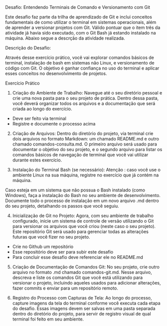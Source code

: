 Desafio: Entendendo Terminais de Comando e Versionamento com Git

Este desafio faz parte da trilha de aprendizado de Git e inclui conceitos fundamentais de como utilizar o terminal em sistemas operacionais, além de aprender a versionar projetos com Git. Válido pontuar que o item três da atividade já havia sido executado, com o Git Bash já estando instalado na máquina. Abaixo segue a descrção da atividade realizada.  
 
Descrição do Desafio:
 
Através desse exercício prático, você vai explorar comandos básicos de terminal, instalação de bash em sistemas não Linux, e versionamento de código com Git. O objetivo é ganhar confiança no uso do terminal e aplicar esses conceitos no desenvolvimento de projetos.

Exercício Prático
1. Criação do Ambiente de Trabalho:
Navegue até o seu diretório pessoal e crie uma nova pasta para o seu projeto de prática. Dentro dessa pasta, você deverá organizar todos os arquivos e a documentação que será criada ao longo do exercício.

- Deve ser feito via terminal
- Registre e documente o processo acima

2. Criação de Arquivos:
Dentro do diretório do projeto, via terminal crie dois arquivos no formato Markdown: um chamado README.md e outro chamado comandos-consulta.md. O primeiro arquivo será usado para documentar o objetivo do seu projeto, e o segundo arquivo para listar os comandos básicos de navegação de terminal que você vai utilizar durante estes exercício.

3. Instalação do Terminal Bash (se necessário):
Atenção : caso você use o ambiente Linux na sua máquina, registre no exercício que já contém na máquina.

Caso esteja em um sistema que não possua o Bash instalado (como Windows), faça a instalação do Bash no seu ambiente de desenvolvimento. Documente todo o processo de instalação em um novo arquivo .md dentro do seu projeto, detalhando os passos que você seguiu.

4. Inicialização de Git no Projeto:
Agora, com seu ambiente de trabalho configurado, inicie um sistema de controle de versão utilizando o Git para versionar os arquivos que você criou (neste caso o seu projeto). Este repositório Git será usado para gerenciar todas as alterações futuras que você fizer no seu projeto.

- Crie no Github um repositório
- Esse repositório deve ser para subir este desafio
- Para concluir esse desafio deve referenciar ele no README.md

5. Criação de Documentação de Comandos Git:
No seu projeto, crie outro arquivo no formato .md chamado comandos-git.md. Nesse arquivo, descreva e liste os comandos Git que você está utilizando para versionar o projeto, incluindo aqueles usados para adicionar alterações, fazer commits e enviar para um repositório remoto.

6. Registro do Processo com Capturas de Tela:
Ao longo do processo, capture imagens da tela do terminal conforme você executa cada etapa do desafio. Essas imagens devem ser salvas em uma pasta separada dentro do diretório do projeto, para servir de registro visual de qual terminal foi feito em seu ambiente.
